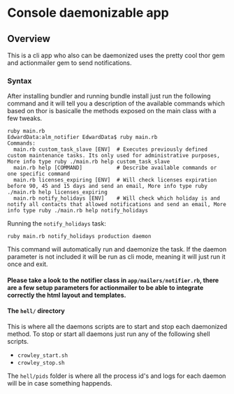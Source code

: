 # Console daemonizable app

## Overview
This is a cli app who also can be daemonized uses the pretty cool thor gem and actionmailer gem to send notifications.

### Syntax
After installing bundler and running bundle install just run the following command and it will tell you a description of the available commands which based on thor is basicalle the methods exposed on the main class with a few tweaks.


	ruby main.rb
    EdwardData:alm_notifier EdwardData$ ruby main.rb
	Commands:
	  main.rb custom_task_slave [ENV]  # Executes previously defined custom maintenance tasks. Its only used for administrative purposes, More info type ruby ./main.rb help custom_task_slave
	  main.rb help [COMMAND]           # Describe available commands or one specific command
	  main.rb licenses_expiring [ENV]  # Will check licenses expiration before 90, 45 and 15 days and send an email, More info type ruby ./main.rb help licenses_expiring
	  main.rb notify_holidays [ENV]    # Will check which holiday is and notify all contacts that allowed notifications and send an email, More info type ruby ./main.rb help notify_holidays

Running the `notify_holidays` task:

	ruby main.rb notify_holidays production daemon

This command will automatically run and daemonize the task. If the daemon parameter is not
included it will be run as cli mode, meaning it will just run it once and exit.
		
	
		

#### Please take a look to the notifier class in `app/mailers/notifier.rb`, there are a few setup parameters for actionmailer to be able to integrate correctly the html layout and templates.

#### The `hell/` directory
This is where all the daemons scripts are to start and stop each daemonized method.
To stop or start all daemons just run any of the following shell scripts.

* `crowley_start.sh`
* `crowley_stop.sh`

The `hell/pids` folder is where all the process id's and logs for each daemon will be in case something happends.